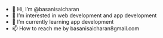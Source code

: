 - 👋 Hi, I’m @basanisaicharan
- 👀 I’m interested in web development and app development
- 🌱 I’m currently learning app development
- 📫 How to reach me by basanisaicharan8gmail.com

<!---
basanisaicharan/basanisaicharan is a ✨ special ✨ repository because its `README.md` (this file) appears on your GitHub profile.
You can click the Preview link to take a look at your changes.
--->
